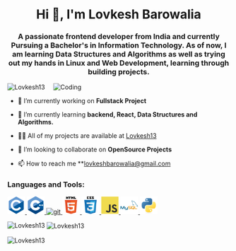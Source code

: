 <!-- [![@Lovkesh13's Holopin board](https://holopin.me/Lovkesh13)](https://holopin.io/@Lovkesh13) -->
<h1 align="center">Hi 👋, I'm Lovkesh Barowalia</h1>
<h3 align="center">A passionate frontend developer from India and currently Pursuing a Bachelor's in Information Technology. As of now, I am learning Data Structures and Algorithms as well as trying out my hands in Linux and Web Development, learning through building projects.</h3>
<img aling="right" alt="Coding" width="400" src="https://media2.giphy.com/media/qgQUggAC3Pfv687qPC/giphy.gif?cid=790b76114e6ab9e152d0b423e133bd9233aac7048cfecb20&rid=giphy.gif&ct=g"

<p align="right"> <img src="https://komarev.com/ghpvc/?username=Lovkesh13&label=Profile%20views&color=0e75b6&style=flat" alt="Lovkesh13" /> </p>


- 🔭 I’m currently working on **Fullstack Project**

- 🌱 I’m currently learning **backend, React, Data Structures and Algorithms.**

- 👨‍💻 All of my projects are available at [Lovkesh13](https://github.com/Lovkesh13?tab=repositories)

- 👯 I’m looking to collaborate on **OpenSource Projects**

- 📫 How to reach me **lovkeshbarowalia@gmail.com


<h3 align="left">Languages and Tools:</h3>
<p align="left"> <a href="https://www.cprogramming.com/" target="_blank" rel="noreferrer"> <img src="https://raw.githubusercontent.com/devicons/devicon/master/icons/c/c-original.svg" alt="c" width="40" height="40"/> </a> <a href="https://www.w3schools.com/cpp/" target="_blank" rel="noreferrer"> <img src="https://raw.githubusercontent.com/devicons/devicon/master/icons/cplusplus/cplusplus-original.svg" alt="cplusplus" width="40" height="40"/> </a> <a href="https://git-scm.com/" target="_blank" rel="noreferrer"> <img src="https://www.vectorlogo.zone/logos/git-scm/git-scm-icon.svg" alt="git" width="40" height="40"/> </a> <a href="https://www.w3.org/html/" target="_blank" rel="noreferrer"> <img src="https://raw.githubusercontent.com/devicons/devicon/master/icons/html5/html5-original-wordmark.svg" alt="html5" width="40" height="40"/> </a> <a href="https://www.w3schools.com/css/" target="_blank" rel="noreferrer"> <img src="https://raw.githubusercontent.com/devicons/devicon/master/icons/css3/css3-original-wordmark.svg" alt="css3" width="40" height="40"/> </a> <a href="https://developer.mozilla.org/en-US/docs/Web/JavaScript" target="_blank" rel="noreferrer"> <img src="https://raw.githubusercontent.com/devicons/devicon/master/icons/javascript/javascript-original.svg" alt="javascript" width="40" height="40"/> </a> <a href="https://www.mysql.com/" target="_blank" rel="noreferrer"> <img src="https://raw.githubusercontent.com/devicons/devicon/master/icons/mysql/mysql-original-wordmark.svg" alt="mysql" width="40" height="40"/> </a> <a href="https://www.python.org" target="_blank" rel="noreferrer"> <img src="https://raw.githubusercontent.com/devicons/devicon/master/icons/python/python-original.svg" alt="python" width="40" height="40"/> </a></p>

<p><img align="left" src="https://github-readme-stats.vercel.app/api/top-langs?username=Lovkesh13&show_icons=true&locale=en&layout=compact" alt="Lovkesh13" /></p>

<p>&nbsp;<img align="center" src="https://github-readme-stats.vercel.app/api?username=Lovkesh13&show_icons=true&locale=en" alt="Lovkesh13" /></p>

<p><img align="center" src="https://github-readme-streak-stats.herokuapp.com/?user=Lovkesh13&" alt="Lovkesh13" /></p>
